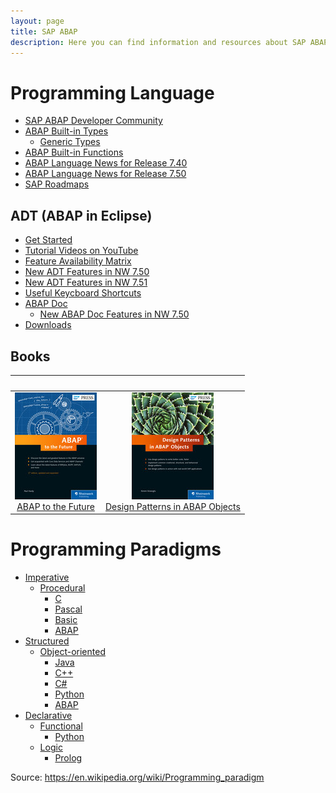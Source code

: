 ```yaml
---
layout: page
title: SAP ABAP
description: Here you can find information and resources about SAP ABAP.
---
```


# Programming Language

- [SAP ABAP Developer Community](https://www.sap.com/community/topic/abap.html)
- [ABAP Built-in Types](https://help.sap.com/abapdocu_70/en/ABENBUILT_IN_TYPES_COMPLETE.htm)
  - [Generic Types](https://help.sap.com/abapdocu_70/en/ABENBUILT_IN_TYPES_GENERIC.htm)
- [ABAP Built-in Functions](https://blogs.sap.com/2015/11/30/reminder-abap-built-in-functions/)
- [ABAP Language News for Release 7.40](https://blogs.sap.com/2013/07/22/abap-news-for-release-740/)
- [ABAP Language News for Release 7.50](https://blogs.sap.com/2015/11/27/abap-language-news-for-release-750/)
- [SAP Roadmaps](http://www.sap.com/solution/roadmaps.html)

## ADT (ABAP in Eclipse)

- [Get Started](https://blogs.sap.com/2012/06/19/get-started-with-the-abap-development-tools-for-sap-netweaver/)
- [Tutorial Videos on YouTube](https://www.youtube.com/playlist?list=PLM6Ee3lDb6FgYc8PhQbfD90Z4jA17j3V7)
- [Feature Availability Matrix](https://blogs.sap.com/2013/06/05/adt-feature-availability-matrix-for-as-abap-releases/)
- [New ADT Features in NW 7.50](https://blogs.sap.com/2015/10/22/out-now-adt-version-251-for-the-brand-new-as-abap-750/)
- [New ADT Features in NW 7.51](https://blogs.sap.com/2016/10/19/now-available-abap-update-site-adt-version-2.68/)
- [Useful Keycboard Shortcuts](https://blogs.sap.com/2013/11/21/useful-keyboard-shortcuts-for-abap-in-eclipse/)
- [ABAP Doc](https://blogs.sap.com/2013/04/29/abap-doc/)
  - [New ABAP Doc Features in NW 7.50](https://blogs.sap.com/2015/10/21/new-abap-doc-features-with-netweaver-75/)
- [Downloads](https://tools.hana.ondemand.com/)

## Books

| &nbsp; | &nbsp; |
|:---:|:---:|
| ![](img/abap_to_the_future.jpg)<br />[ABAP to the Future](https://www.sap-press.com/abap-to-the-future_4161/) | ![](img/design_patterns_in_abap_objects.jpg)<br />[Design Patterns in ABAP Objects](https://www.sap-press.com/design-patterns-in-abap-objects_4277/) |

# Programming Paradigms

- [Imperative](https://en.wikipedia.org/wiki/Imperative_programming)
  - [Procedural](https://en.wikipedia.org/wiki/Procedural_programming)
    - [C](https://en.m.wikipedia.org/wiki/C_(programming_language))
    - [Pascal](https://en.m.wikipedia.org/wiki/Pascal_(programming_language))
    - [Basic](https://en.m.wikipedia.org/wiki/BASIC)
    - [ABAP](https://en.wikipedia.org/wiki/ABAP)
- [Structured](https://en.wikipedia.org/wiki/Structured_programming)
  - [Object-oriented](https://en.wikipedia.org/wiki/Structured_programming)
    - [Java](https://en.m.wikipedia.org/wiki/Java_(programming_language))
    - [C++](https://en.m.wikipedia.org/wiki/C%2B%2B)
    - [C#](https://en.m.wikipedia.org/wiki/C_Sharp_(programming_language))
    - [Python](https://en.m.wikipedia.org/wiki/Python_(programming_language))
    - [ABAP](https://en.wikipedia.org/wiki/ABAP)
- [Declarative](https://en.wikipedia.org/wiki/Declarative_programming)
  - [Functional](https://en.wikipedia.org/wiki/Functional_programming)
    - [Python](https://en.m.wikipedia.org/wiki/Python_(programming_language))
  - [Logic](https://en.wikipedia.org/wiki/Logic_programming)
    - [Prolog](https://en.m.wikipedia.org/wiki/Prolog)

Source: <https://en.wikipedia.org/wiki/Programming_paradigm>